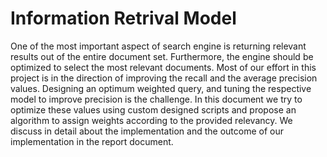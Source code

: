 # Information Retrival Model

One of the most important aspect of search engine is returning relevant results out of the entire document set. Furthermore, the engine should be optimized to select the most relevant documents. Most of our effort in this project is in the direction of improving the recall and the average precision values. Designing an optimum weighted query, and tuning the respective model to improve precision is the challenge. In this document we try to optimize these values using custom designed scripts and propose an algorithm to assign weights according to the provided relevancy. We discuss in detail about the implementation and the outcome of our implementation in the report document.
